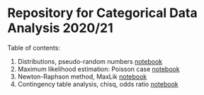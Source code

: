 # Repository for Categorical Data Analysis 2020/21


Table of contents:

1. Distributions, pseudo-random numbers [notebook](notebooks/cda_2021_03_09_lecture.ipynb)
2. Maximum likelihood estimation: Poisson case [notebook](notebooks/cda_2021_03_16_lecture.ipynb)
3. Newton-Raphson method, MaxLik [notebook](notebooks/cda_2021_03_23_lecture.ipynb)
4. Contingency table analysis, chisq, odds ratio [notebook](notebooks/cda_2021_03_30_lecture.ipynb)
